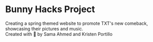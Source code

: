 # Bunny Hacks Project
Creating a spring themed website to promote TXT's new comeback, showcasing their pictures and music. <br>
Created with 💖 by Sama Ahmed and Kristen Portillo
